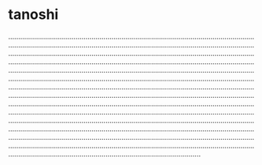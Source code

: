 # tanoshi
.........................................................................................................................................................................................................................................................................................................................................................................................................................................................................................................................................................................................................................................................................................................................................................................................................................................................................................................................................................................................................................................................................................................................................................................................................................................................................................................................................................................................................................................................................................................................................................................................................................................................................................................................................................................................................................................................................................................